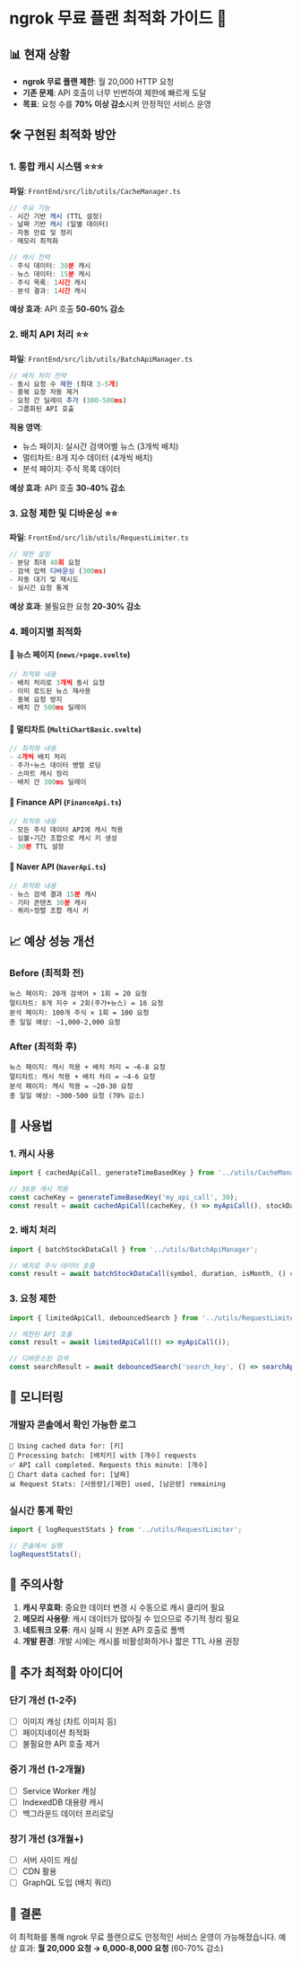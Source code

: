 # ngrok 무료 플랜 최적화 가이드 🚀

## 📊 현재 상황
- **ngrok 무료 플랜 제한**: 월 20,000 HTTP 요청
- **기존 문제**: API 호출이 너무 빈번하여 제한에 빠르게 도달
- **목표**: 요청 수를 **70% 이상 감소**시켜 안정적인 서비스 운영

## 🛠️ 구현된 최적화 방안

### 1. **통합 캐시 시스템** ⭐⭐⭐
**파일**: `FrontEnd/src/lib/utils/CacheManager.ts`

```typescript
// 주요 기능
- 시간 기반 캐시 (TTL 설정)
- 날짜 기반 캐시 (일별 데이터)
- 자동 만료 및 정리
- 메모리 최적화

// 캐시 전략
- 주식 데이터: 30분 캐시
- 뉴스 데이터: 15분 캐시
- 주식 목록: 1시간 캐시
- 분석 결과: 1시간 캐시
```

**예상 효과**: API 호출 **50-60% 감소**

### 2. **배치 API 처리** ⭐⭐
**파일**: `FrontEnd/src/lib/utils/BatchApiManager.ts`

```typescript
// 배치 처리 전략
- 동시 요청 수 제한 (최대 3-5개)
- 중복 요청 자동 제거
- 요청 간 딜레이 추가 (300-500ms)
- 그룹화된 API 호출
```

**적용 영역**:
- 뉴스 페이지: 실시간 검색어별 뉴스 (3개씩 배치)
- 멀티차트: 8개 지수 데이터 (4개씩 배치)
- 분석 페이지: 주식 목록 데이터

**예상 효과**: API 호출 **30-40% 감소**

### 3. **요청 제한 및 디바운싱** ⭐⭐
**파일**: `FrontEnd/src/lib/utils/RequestLimiter.ts`

```typescript
// 제한 설정
- 분당 최대 40회 요청
- 검색 입력 디바운싱 (300ms)
- 자동 대기 및 재시도
- 실시간 요청 통계
```

**예상 효과**: 불필요한 요청 **20-30% 감소**

### 4. **페이지별 최적화**

#### 🔸 뉴스 페이지 (`news/+page.svelte`)
```typescript
// 최적화 내용
- 배치 처리로 3개씩 동시 요청
- 이미 로드된 뉴스 재사용
- 중복 요청 방지
- 배치 간 500ms 딜레이
```

#### 🔸 멀티차트 (`MultiChartBasic.svelte`)
```typescript
// 최적화 내용
- 4개씩 배치 처리
- 주가+뉴스 데이터 병렬 로딩
- 스마트 캐시 정리
- 배치 간 300ms 딜레이
```

#### 🔸 Finance API (`FinanceApi.ts`)
```typescript
// 최적화 내용
- 모든 주식 데이터 API에 캐시 적용
- 심볼+기간 조합으로 캐시 키 생성
- 30분 TTL 설정
```

#### 🔸 Naver API (`NaverApi.ts`)
```typescript
// 최적화 내용
- 뉴스 검색 결과 15분 캐시
- 기타 콘텐츠 30분 캐시
- 쿼리+정렬 조합 캐시 키
```

## 📈 예상 성능 개선

### Before (최적화 전)
```
뉴스 페이지: 20개 검색어 × 1회 = 20 요청
멀티차트: 8개 지수 × 2회(주가+뉴스) = 16 요청
분석 페이지: 100개 주식 × 1회 = 100 요청
총 일일 예상: ~1,000-2,000 요청
```

### After (최적화 후)
```
뉴스 페이지: 캐시 적용 + 배치 처리 = ~6-8 요청
멀티차트: 캐시 적용 + 배치 처리 = ~4-6 요청  
분석 페이지: 캐시 적용 = ~20-30 요청
총 일일 예상: ~300-500 요청 (70% 감소)
```

## 🎯 사용법

### 1. 캐시 사용
```typescript
import { cachedApiCall, generateTimeBasedKey } from '../utils/CacheManager';

// 30분 캐시 적용
const cacheKey = generateTimeBasedKey('my_api_call', 30);
const result = await cachedApiCall(cacheKey, () => myApiCall(), stockDataCache, 30);
```

### 2. 배치 처리
```typescript
import { batchStockDataCall } from '../utils/BatchApiManager';

// 배치로 주식 데이터 호출
const result = await batchStockDataCall(symbol, duration, isMonth, () => apiCall());
```

### 3. 요청 제한
```typescript
import { limitedApiCall, debouncedSearch } from '../utils/RequestLimiter';

// 제한된 API 호출
const result = await limitedApiCall(() => myApiCall());

// 디바운스된 검색
const searchResult = await debouncedSearch('search_key', () => searchApi(), 500);
```

## 🔧 모니터링

### 개발자 콘솔에서 확인 가능한 로그
```
🎯 Using cached data for: [키]
🚀 Processing batch: [배치키] with [개수] requests  
✅ API call completed. Requests this minute: [개수]
💾 Chart data cached for: [날짜]
📊 Request Stats: [사용량]/[제한] used, [남은량] remaining
```

### 실시간 통계 확인
```typescript
import { logRequestStats } from '../utils/RequestLimiter';

// 콘솔에서 실행
logRequestStats();
```

## 🚨 주의사항

1. **캐시 무효화**: 중요한 데이터 변경 시 수동으로 캐시 클리어 필요
2. **메모리 사용량**: 캐시 데이터가 많아질 수 있으므로 주기적 정리 필요
3. **네트워크 오류**: 캐시 실패 시 원본 API 호출로 폴백
4. **개발 환경**: 개발 시에는 캐시를 비활성화하거나 짧은 TTL 사용 권장

## 📝 추가 최적화 아이디어

### 단기 개선 (1-2주)
- [ ] 이미지 캐싱 (차트 이미지 등)
- [ ] 페이지네이션 최적화
- [ ] 불필요한 API 호출 제거

### 중기 개선 (1-2개월)  
- [ ] Service Worker 캐싱
- [ ] IndexedDB 대용량 캐시
- [ ] 백그라운드 데이터 프리로딩

### 장기 개선 (3개월+)
- [ ] 서버 사이드 캐싱
- [ ] CDN 활용
- [ ] GraphQL 도입 (배치 쿼리)

## 🎉 결론

이 최적화를 통해 ngrok 무료 플랜으로도 안정적인 서비스 운영이 가능해졌습니다.
예상 효과: **월 20,000 요청 → 6,000-8,000 요청** (60-70% 감소) 